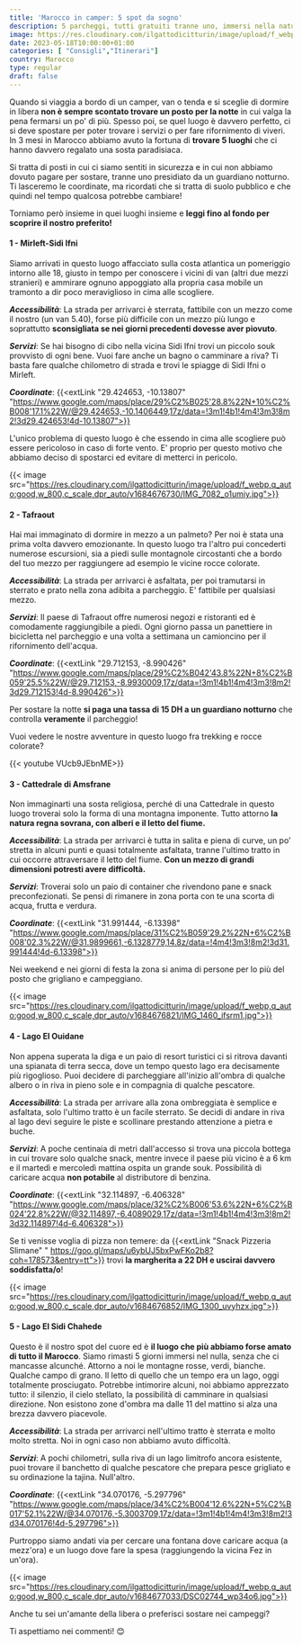 ```yaml
---
title: 'Marocco in camper: 5 spot da sogno'
description: 5 parcheggi, tutti gratuiti tranne uno, immersi nella natura in cui vivere e sognare a bordo del tuo camper. Vieni a scoprirli con noi!
image: https://res.cloudinary.com/ilgattodicitturin/image/upload/f_webp,q_auto:good,w_800,c_scale,dpr_auto/v1684676753/IMG_9525_hvzska.jpg
date: 2023-05-18T10:00:00+01:00
categories: [ "Consigli","Itinerari"]
country: Marocco
type: regular
draft: false 
---
```


Quando si viaggia a bordo di un camper, van o tenda e si sceglie di dormire in libera **non è sempre scontato trovare un posto per la notte** in cui valga la pena fermarsi un po' di più. 
Spesso poi, se quel luogo è davvero perfetto, ci si deve spostare per poter trovare i servizi o per fare rifornimento di viveri. 
In 3 mesi in Marocco abbiamo avuto la fortuna di **trovare 5 luoghi** che ci hanno davvero regalato una sosta paradisiaca. 

Si tratta di posti in cui ci siamo sentiti in sicurezza e in cui non abbiamo dovuto pagare per sostare, tranne uno presidiato da un guardiano notturno. 
Ti lasceremo <!-- la mappa con --> le coordinate, ma ricordati che si tratta di suolo pubblico e che quindi nel tempo qualcosa potrebbe cambiare!

Torniamo però insieme in quei luoghi insieme e **leggi fino al fondo per scoprire il nostro preferito!**

#### 1 - Mirleft-Sidi Ifni
Siamo arrivati in questo luogo affacciato sulla costa atlantica un pomeriggio intorno alle 18, giusto in tempo per conoscere i vicini di van (altri due mezzi stranieri) e ammirare ognuno appoggiato alla propria casa mobile un tramonto a dir poco meraviglioso in cima alle scogliere.

**_Accessibilità_**: La strada per arrivarci è sterrata, fattibile con un mezzo come il nostro (un van 5.40), forse più difficile con un mezzo più lungo e soprattutto **sconsigliata se nei giorni precedenti dovesse aver piovuto**.

**_Servizi_**: Se hai bisogno di cibo nella vicina Sidi Ifni trovi un piccolo souk provvisto di ogni bene.
Vuoi fare anche un bagno o camminare a riva? Ti basta fare qualche chilometro di strada e trovi le spiagge di Sidi Ifni o Mirleft. 

**_Coordinate_**: {{<extLink "29.424653, -10.13807" "https://www.google.com/maps/place/29%C2%B025'28.8%22N+10%C2%B008'17.1%22W/@29.424653,-10.1406449,17z/data=!3m1!4b1!4m4!3m3!8m2!3d29.424653!4d-10.13807">}}

L'unico problema di questo luogo è che essendo in cima alle scogliere può essere pericoloso in caso di forte vento. E' proprio per questo motivo che abbiamo deciso di spostarci ed evitare di metterci in pericolo.

{{< image src="https://res.cloudinary.com/ilgattodicitturin/image/upload/f_webp,q_auto:good,w_800,c_scale,dpr_auto/v1684676730/IMG_7082_o1umiy.jpg">}}

#### 2 - Tafraout
Hai mai immaginato di dormire in mezzo a un palmeto? Per noi è stata una prima volta davvero emozionante.
In questo luogo tra l'altro pui concederti numerose escursioni, sia a piedi sulle montagnole circostanti che a bordo del tuo mezzo per raggiungere ad esempio le vicine rocce colorate. 

**_Accessibilità_**: La strada per arrivarci è asfaltata, per poi tramutarsi in sterrato e prato nella zona adibita a parcheggio. E' fattibile per qualsiasi mezzo. 

**_Servizi_**: Il paese di Tafraout offre numerosi negozi e ristoranti ed è comodamente raggiungibile a piedi. Ogni giorno passa un panettiere in bicicletta nel parcheggio e una volta a settimana un camioncino per il rifornimento dell'acqua.

**_Coordinate_**: {{<extLink "29.712153, -8.990426" "https://www.google.com/maps/place/29%C2%B042'43.8%22N+8%C2%B059'25.5%22W/@29.712153,-8.9930009,17z/data=!3m1!4b1!4m4!3m3!8m2!3d29.712153!4d-8.990426">}}

Per sostare la notte **si paga una tassa di 15 DH a un guardiano notturno** che controlla **veramente** il parcheggio!

Vuoi vedere le nostre avventure in questo luogo fra trekking e rocce colorate? 

{{< youtube VUcb9JEbnME>}}

#### 3 - Cattedrale di Amsfrane
Non immaginarti una sosta religiosa, perché di una Cattedrale in questo luogo troverai solo la forma di una montagna imponente. Tutto attorno **la natura regna sovrana, con alberi e il letto del fiume.**

**_Accessibilità_**: La strada per arrivarci è tutta in salita e piena di curve, un po' stretta in alcuni punti e quasi totalmente asfaltata, tranne l'ultimo tratto in cui occorre attraversare il letto del fiume. 
**Con un mezzo di grandi dimensioni potresti avere difficoltà.**

**_Servizi_**: Troverai solo un paio di container che rivendono pane e snack preconfezionati. Se pensi di rimanere in zona porta con te una scorta di acqua, frutta e verdura. 

**_Coordinate_**: {{<extLink "31.991444, -6.13398" "https://www.google.com/maps/place/31%C2%B059'29.2%22N+6%C2%B008'02.3%22W/@31.9899661,-6.1328779,14.8z/data=!4m4!3m3!8m2!3d31.991444!4d-6.13398">}}

Nei weekend e nei giorni di festa la zona si anima di persone per lo più del posto che grigliano e campeggiano. 

{{< image src="https://res.cloudinary.com/ilgattodicitturin/image/upload/f_webp,q_auto:good,w_800,c_scale,dpr_auto/v1684676821/IMG_1460_ifsrm1.jpg">}}

#### 4 - Lago El Ouidane
Non appena superata la diga e un paio di resort turistici ci si ritrova davanti una spianata di terra secca, dove un tempo questo lago era decisamente più rigoglioso. Puoi decidere di parcheggiare all'inizio all'ombra di qualche albero o in riva in pieno sole e in compagnia di qualche pescatore.

**_Accessibilità_**: La strada per arrivare alla zona ombreggiata è semplice e asfaltata, solo l'ultimo tratto è un facile sterrato. Se decidi di andare in riva al lago devi seguire le piste e scollinare prestando attenzione a pietra e buche.

**_Servizi_**: A poche centinaia di metri dall'accesso si trova una piccola bottega in cui trovare solo qualche snack, mentre invece il paese più vicino è a 6 km e il martedì e mercoledì mattina ospita un grande souk. Possibilità di caricare acqua **non potabile** al distributore di benzina.

**_Coordinate_**: {{<extLink "32.114897, -6.406328" "https://www.google.com/maps/place/32%C2%B006'53.6%22N+6%C2%B024'22.8%22W/@32.114897,-6.4089029,17z/data=!3m1!4b1!4m4!3m3!8m2!3d32.114897!4d-6.406328">}}

Se ti venisse voglia di pizza non temere: da {{<extLink "Snack Pizzeria Slimane" " https://goo.gl/maps/u6ybUJ5bxPwFKo2b8?coh=178573&entry=tt">}} trovi **la margherita a 22 DH e uscirai davvero soddisfatta/o**!  

{{< image src="https://res.cloudinary.com/ilgattodicitturin/image/upload/f_webp,q_auto:good,w_800,c_scale,dpr_auto/v1684676852/IMG_1300_uvyhzx.jpg">}}

#### 5 - Lago El Sidi Chahede
Questo è il nostro spot del cuore ed è **il luogo che più abbiamo forse amato di tutto il Marocco**. Siamo rimasti 5 giorni immersi nel nulla, senza che ci mancasse alcunché. Attorno a noi le montagne rosse, verdi, bianche. Qualche campo di grano. Il letto di quello che un tempo era un lago, oggi totalmente prosciugato. 
Potrebbe intimorire alcuni, noi abbiamo apprezzato tutto: il silenzio, il cielo stellato, la possibilità di camminare in qualsiasi direzione.
Non esistono zone d'ombra ma dalle 11 del mattino si alza una brezza davvero piacevole. 

**_Accessibilità_**: La strada per arrivarci nell'ultimo tratto è sterrata e molto molto stretta. Noi in ogni caso non abbiamo avuto difficoltà.

**_Servizi_**: A pochi chilometri, sulla riva di un lago limitrofo ancora esistente, puoi trovare il banchetto di qualche pescatore che prepara pesce grigliato e su ordinazione la tajina. Null'altro. 

**_Coordinate_**: {{<extLink "34.070176, -5.297796" "https://www.google.com/maps/place/34%C2%B004'12.6%22N+5%C2%B017'52.1%22W/@34.070176,-5.3003709,17z/data=!3m1!4b1!4m4!3m3!8m2!3d34.070176!4d-5.297796">}}

Purtroppo siamo andati via per cercare una fontana dove caricare acqua (a mezz'ora) e un luogo dove fare la spesa (raggiungendo la vicina Fez in un'ora).

{{< image src="https://res.cloudinary.com/ilgattodicitturin/image/upload/f_webp,q_auto:good,w_800,c_scale,dpr_auto/v1684677033/DSC02744_wp34o6.jpg">}}

Anche tu sei un'amante della libera o preferisci sostare nei campeggi?

Ti aspettiamo nei commenti! 😊